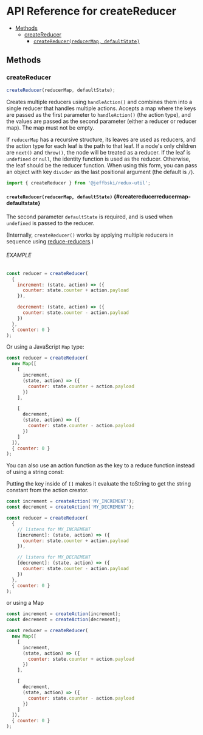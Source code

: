 # API Reference for createReducer

- [Methods](#methods)
  - [createReducer](#createreducer)
    - [`createReducer(reducerMap, defaultState)`](#createreducerreducermap-defaultstate)

## Methods

### createReducer

```js
createReducer(reducerMap, defaultState);
```

Creates multiple reducers using `handleAction()` and combines them into a single reducer that handles multiple actions. Accepts a map where the keys are passed as the first parameter to `handleAction()` (the action type), and the values are passed as the second parameter (either a reducer or reducer map). The map must not be empty.

If `reducerMap` has a recursive structure, its leaves are used as reducers, and the action type for each leaf is the path to that leaf. If a node's only children are `next()` and `throw()`, the node will be treated as a reducer. If the leaf is `undefined` or `null`, the identity function is used as the reducer. Otherwise, the leaf should be the reducer function. When using this form, you can pass an object with key `divider` as the last positional argument (the default is `/`).

```js
import { createReducer } from '@jeffbski/redux-util';
```

#### `createReducer(reducerMap, defaultState)` {#createreducerreducermap-defaultstate}

The second parameter `defaultState` is required, and is used when `undefined` is passed to the reducer.

(Internally, `createReducer()` works by applying multiple reducers in sequence using [reduce-reducers](https://github.com/redux-utilities/reduce-reducers).)

###### EXAMPLE

```js
const reducer = createReducer(
  {
    increment: (state, action) => ({
      counter: state.counter + action.payload
    }),

    decrement: (state, action) => ({
      counter: state.counter - action.payload
    })
  },
  { counter: 0 }
);
```

Or using a JavaScript `Map` type:

```js
const reducer = createReducer(
  new Map([
    [
      increment,
      (state, action) => ({
        counter: state.counter + action.payload
      })
    ],

    [
      decrement,
      (state, action) => ({
        counter: state.counter - action.payload
      })
    ]
  ]),
  { counter: 0 }
);
```

You can also use an action function as the key to a reduce function instead of using a string const:

Putting the key inside of `[]` makes it evaluate the toString to get the string constant from the action creator.

```js
const increment = createAction('MY_INCREMENT');
const decrement = createAction('MY_DECREMENT');

const reducer = createReducer(
  {
    // listens for MY_INCREMENT
    [increment]: (state, action) => ({
      counter: state.counter + action.payload
    }),

    // listens for MY_DECREMENT
    [decrement]: (state, action) => ({
      counter: state.counter - action.payload
    })
  },
  { counter: 0 }
);
```

or using a Map

```js
const increment = createAction(increment);
const decrement = createAction(decrement);

const reducer = createReducer(
  new Map([
    [
      increment,
      (state, action) => ({
        counter: state.counter + action.payload
      })
    ],

    [
      decrement,
      (state, action) => ({
        counter: state.counter - action.payload
      })
    ]
  ]),
  { counter: 0 }
);
```

